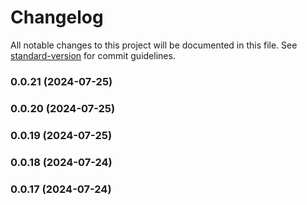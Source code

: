# Changelog

All notable changes to this project will be documented in this file. See [standard-version](https://github.com/conventional-changelog/standard-version) for commit guidelines.

### 0.0.21 (2024-07-25)

### 0.0.20 (2024-07-25)

### 0.0.19 (2024-07-25)

### 0.0.18 (2024-07-24)

### 0.0.17 (2024-07-24)
